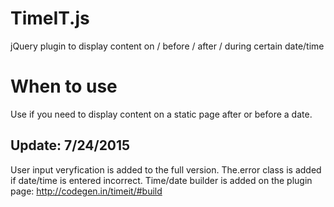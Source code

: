 TimeIT.js
=========

jQuery plugin to display content on / before / after / during certain date/time

When to use
===========
Use if you need to display content on a static page after or before a date.

Update: 7/24/2015
-----------------
User input veryfication is added to the full version. The.error class is added if date/time is entered incorrect. 
Time/date builder is added on the plugin page: http://codegen.in/timeit/#build
